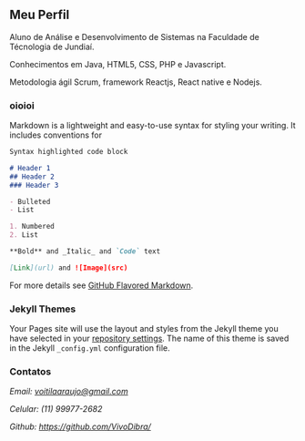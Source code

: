## Meu Perfil

Aluno de Análise e Desenvolvimento de Sistemas na Faculdade de Técnologia de Jundiaí.

Conhecimentos em Java, HTML5, CSS, PHP e Javascript.

Metodologia ágil Scrum, framework Reactjs, React native e Nodejs.

### oioioi

Markdown is a lightweight and easy-to-use syntax for styling your writing. It includes conventions for

```markdown
Syntax highlighted code block

# Header 1
## Header 2
### Header 3

- Bulleted
- List

1. Numbered
2. List

**Bold** and _Italic_ and `Code` text

[Link](url) and ![Image](src)
```

For more details see [GitHub Flavored Markdown](https://guides.github.com/features/mastering-markdown/).

### Jekyll Themes

Your Pages site will use the layout and styles from the Jekyll theme you have selected in your [repository settings](https://github.com/VivoDibra/Eyes/settings). The name of this theme is saved in the Jekyll `_config.yml` configuration file.

### Contatos

*Email: voitilaaraujo@gmail.com*

*Celular: (11) 99977-2682*

*Github: https://github.com/VivoDibra/*

